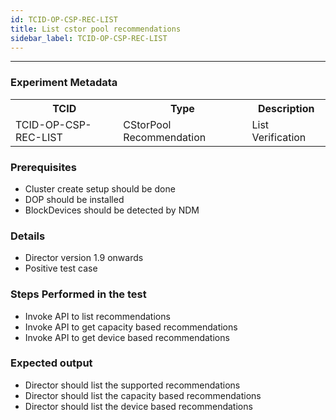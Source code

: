 ```yaml
---
id: TCID-OP-CSP-REC-LIST
title: List cstor pool recommendations
sidebar_label: TCID-OP-CSP-REC-LIST
---
```

------

### Experiment Metadata

<table>
  <tr>
    <th> TCID </th>
    <th> Type </th>
    <th> Description </th>
  </tr>
  <tr>
    <td> TCID-OP-CSP-REC-LIST </td>
    <td> CStorPool Recommendation </td>
    <td> List Verification </td>
  </tr>
</table>

### Prerequisites
- Cluster create setup should be done
- DOP should be installed
- BlockDevices should be detected by NDM

### Details
- Director version 1.9 onwards
- Positive test case

### Steps Performed in the test

- Invoke API to list recommendations
- Invoke API to get capacity based recommendations
- Invoke API to get device based recommendations

### Expected output

- Director should list the supported recommendations
- Director should list the capacity based recommendations
- Director should list the device based recommendations
